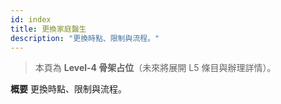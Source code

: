 ```yaml
---
id: index
title: 更換家庭醫生
description: "更換時點、限制與流程。"
---
```


> 本頁為 **Level-4 骨架占位**（未來將展開 L5 條目與辦理詳情）。

**概要**
更換時點、限制與流程。
